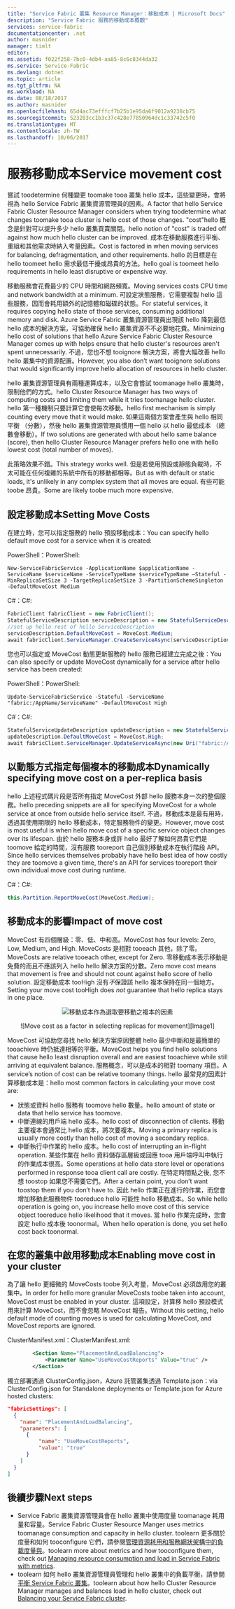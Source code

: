 ```yaml
---
title: "Service Fabric 叢集 Resource Manager：移動成本 | Microsoft Docs"
description: "Service Fabric 服務的移動成本概觀"
services: service-fabric
documentationcenter: .net
author: masnider
manager: timlt
editor: 
ms.assetid: f022f258-7bc0-4db4-aa85-8c6c8344da32
ms.service: Service-Fabric
ms.devlang: dotnet
ms.topic: article
ms.tgt_pltfrm: NA
ms.workload: NA
ms.date: 08/18/2017
ms.author: masnider
ms.openlocfilehash: 65d4ac73efffcf7b25b1e95da6f9012a9238cb75
ms.sourcegitcommit: 523283cc1b3c37c428e77850964dc1c33742c5f0
ms.translationtype: MT
ms.contentlocale: zh-TW
ms.lasthandoff: 10/06/2017
---
```

# <a name="service-movement-cost"></a><span data-ttu-id="bb0f7-103">服務移動成本</span><span class="sxs-lookup"><span data-stu-id="bb0f7-103">Service movement cost</span></span>
<span data-ttu-id="bb0f7-104">嘗試 toodetermine 何種變更 toomake tooa 叢集 hello 成本，這些變更時，會將視為 hello Service Fabric 叢集資源管理員的因素。</span><span class="sxs-lookup"><span data-stu-id="bb0f7-104">A factor that hello Service Fabric Cluster Resource Manager considers when trying toodetermine what changes toomake tooa cluster is hello cost of those changes.</span></span> <span data-ttu-id="bb0f7-105">"cost"hello 概念是針對可以提升多少 hello 叢集買賣關閉。</span><span class="sxs-lookup"><span data-stu-id="bb0f7-105">hello notion of "cost" is traded off against how much hello cluster can be improved.</span></span> <span data-ttu-id="bb0f7-106">成本在移動服務進行平衡、重組和其他需求時納入考量因素。</span><span class="sxs-lookup"><span data-stu-id="bb0f7-106">Cost is factored in when moving services for balancing, defragmentation, and other requirements.</span></span> <span data-ttu-id="bb0f7-107">hello 的目標是在 hello toomeet hello 需求最低干擾或昂貴的方法。</span><span class="sxs-lookup"><span data-stu-id="bb0f7-107">hello goal is toomeet hello requirements in hello least disruptive or expensive way.</span></span> 

<span data-ttu-id="bb0f7-108">移動服務會花費最少的 CPU 時間和網路頻寬。</span><span class="sxs-lookup"><span data-stu-id="bb0f7-108">Moving services costs CPU time and network bandwidth at a minimum.</span></span> <span data-ttu-id="bb0f7-109">可設定狀態服務，它需要複製 hello 這些服務，因而會耗用額外的記憶體和磁碟的狀態。</span><span class="sxs-lookup"><span data-stu-id="bb0f7-109">For stateful services, it requires copying hello state of those services, consuming additional memory and disk.</span></span> <span data-ttu-id="bb0f7-110">Azure Service Fabric 叢集資源管理員出現該 hello 降到最低 hello 成本的解決方案，可協助確保 hello 叢集資源不不必要地花費。</span><span class="sxs-lookup"><span data-stu-id="bb0f7-110">Minimizing hello cost of solutions that hello Azure Service Fabric Cluster Resource Manager comes up with helps ensure that hello cluster's resources aren't spent unnecessarily.</span></span> <span data-ttu-id="bb0f7-111">不過，您也不想 tooignore 解決方案，將會大幅改善 hello hello 叢集中的資源配置。</span><span class="sxs-lookup"><span data-stu-id="bb0f7-111">However, you also don’t want tooignore solutions that would significantly improve hello allocation of resources in hello cluster.</span></span>

<span data-ttu-id="bb0f7-112">hello 叢集資源管理員有兩種運算成本，以及它會嘗試 toomanage hello 叢集時，限制他們的方式。</span><span class="sxs-lookup"><span data-stu-id="bb0f7-112">hello Cluster Resource Manager has two ways of computing costs and limiting them while it tries toomanage hello cluster.</span></span> <span data-ttu-id="bb0f7-113">hello 第一種機制只要計算它會使每次移動。</span><span class="sxs-lookup"><span data-stu-id="bb0f7-113">hello first mechanism is simply counting every move that it would make.</span></span> <span data-ttu-id="bb0f7-114">如果這兩個方案會產生與 hello 相同平衡 （分數），然後 hello 叢集資源管理員慣用一個 hello 以 hello 最低成本 （總數會移動）。</span><span class="sxs-lookup"><span data-stu-id="bb0f7-114">If two solutions are generated with about hello same balance (score), then hello Cluster Resource Manager prefers hello one with hello lowest cost (total number of moves).</span></span>

<span data-ttu-id="bb0f7-115">此策略效果不錯。</span><span class="sxs-lookup"><span data-stu-id="bb0f7-115">This strategy works well.</span></span> <span data-ttu-id="bb0f7-116">但是若使用預設或靜態負載時，不太可能在任何複雜的系統中所有的移動都相等。</span><span class="sxs-lookup"><span data-stu-id="bb0f7-116">But as with default or static loads, it's unlikely in any complex system that all moves are equal.</span></span> <span data-ttu-id="bb0f7-117">有些可能 toobe 昂貴。</span><span class="sxs-lookup"><span data-stu-id="bb0f7-117">Some are likely toobe much more expensive.</span></span>

## <a name="setting-move-costs"></a><span data-ttu-id="bb0f7-118">設定移動成本</span><span class="sxs-lookup"><span data-stu-id="bb0f7-118">Setting Move Costs</span></span> 
<span data-ttu-id="bb0f7-119">在建立時，您可以指定服務的 hello 預設移動成本：</span><span class="sxs-lookup"><span data-stu-id="bb0f7-119">You can specify hello default move cost for a service when it is created:</span></span>

<span data-ttu-id="bb0f7-120">PowerShell：</span><span class="sxs-lookup"><span data-stu-id="bb0f7-120">PowerShell:</span></span>

```posh
New-ServiceFabricService -ApplicationName $applicationName -ServiceName $serviceName -ServiceTypeName $serviceTypeName –Stateful -MinReplicaSetSize 3 -TargetReplicaSetSize 3 -PartitionSchemeSingleton -DefaultMoveCost Medium
```

<span data-ttu-id="bb0f7-121">C#：</span><span class="sxs-lookup"><span data-stu-id="bb0f7-121">C#:</span></span> 

```csharp
FabricClient fabricClient = new FabricClient();
StatefulServiceDescription serviceDescription = new StatefulServiceDescription();
//set up hello rest of hello ServiceDescription
serviceDescription.DefaultMoveCost = MoveCost.Medium;
await fabricClient.ServiceManager.CreateServiceAsync(serviceDescription);
```

<span data-ttu-id="bb0f7-122">您也可以指定或 MoveCost 動態更新服務的 hello 服務已經建立完成之後：</span><span class="sxs-lookup"><span data-stu-id="bb0f7-122">You can also specify or update MoveCost dynamically for a service after hello service has been created:</span></span> 

<span data-ttu-id="bb0f7-123">PowerShell：</span><span class="sxs-lookup"><span data-stu-id="bb0f7-123">PowerShell:</span></span> 

```posh
Update-ServiceFabricService -Stateful -ServiceName "fabric:/AppName/ServiceName" -DefaultMoveCost High
```

<span data-ttu-id="bb0f7-124">C#：</span><span class="sxs-lookup"><span data-stu-id="bb0f7-124">C#:</span></span>

```csharp
StatefulServiceUpdateDescription updateDescription = new StatefulServiceUpdateDescription();
updateDescription.DefaultMoveCost = MoveCost.High;
await fabricClient.ServiceManager.UpdateServiceAsync(new Uri("fabric:/AppName/ServiceName"), updateDescription);
```

## <a name="dynamically-specifying-move-cost-on-a-per-replica-basis"></a><span data-ttu-id="bb0f7-125">以動態方式指定每個複本的移動成本</span><span class="sxs-lookup"><span data-stu-id="bb0f7-125">Dynamically specifying move cost on a per-replica basis</span></span>

<span data-ttu-id="bb0f7-126">hello 上述程式碼片段是否所有指定 MoveCost 外部 hello 服務本身一次的整個服務。</span><span class="sxs-lookup"><span data-stu-id="bb0f7-126">hello preceding snippets are all for specifying MoveCost for a whole service at once from outside hello service itself.</span></span> <span data-ttu-id="bb0f7-127">不過，移動成本是最有用時，透過其使用期限的 hello 移動成本，特定服務物件的變更。</span><span class="sxs-lookup"><span data-stu-id="bb0f7-127">However, move cost is most useful is when hello move cost of a specific service object changes over its lifespan.</span></span> <span data-ttu-id="bb0f7-128">由於 hello 服務本身或許 hello 最好了解如何昂貴它們是 toomove 給定的時間，沒有服務 tooreport 自己個別移動成本在執行階段 API。</span><span class="sxs-lookup"><span data-stu-id="bb0f7-128">Since hello services themselves probably have hello best idea of how costly they are toomove a given time, there's an API for services tooreport their own individual move cost during runtime.</span></span> 

<span data-ttu-id="bb0f7-129">C#：</span><span class="sxs-lookup"><span data-stu-id="bb0f7-129">C#:</span></span>

```csharp
this.Partition.ReportMoveCost(MoveCost.Medium);
```

## <a name="impact-of-move-cost"></a><span data-ttu-id="bb0f7-130">移動成本的影響</span><span class="sxs-lookup"><span data-stu-id="bb0f7-130">Impact of move cost</span></span>
<span data-ttu-id="bb0f7-131">MoveCost 有四個層級：零、低、中和高。</span><span class="sxs-lookup"><span data-stu-id="bb0f7-131">MoveCost has four levels: Zero, Low, Medium, and High.</span></span> <span data-ttu-id="bb0f7-132">MoveCosts 是相對 tooeach 其他，除了零。</span><span class="sxs-lookup"><span data-stu-id="bb0f7-132">MoveCosts are relative tooeach other, except for Zero.</span></span> <span data-ttu-id="bb0f7-133">零移動成本表示移動是免費的而且不應該列入 hello hello 解決方案的分數。</span><span class="sxs-lookup"><span data-stu-id="bb0f7-133">Zero move cost means that movement is free and should not count against hello score of hello solution.</span></span> <span data-ttu-id="bb0f7-134">設定移動成本 tooHigh 沒有*不*保證該 hello 複本保持在同一個地方。</span><span class="sxs-lookup"><span data-stu-id="bb0f7-134">Setting your move cost tooHigh does *not* guarantee that hello replica stays in one place.</span></span>

<span data-ttu-id="bb0f7-135"><center>
![移動成本作為選取要移動之複本的因素][Image1]
</center></span><span class="sxs-lookup"><span data-stu-id="bb0f7-135"><center>
![Move cost as a factor in selecting replicas for movement][Image1]
</center></span></span>

<span data-ttu-id="bb0f7-136">MoveCost 可協助您尋找 hello 解決方案原因整體 hello 最少中斷和是最簡單的 tooachieve 時仍抵達相等的平衡。</span><span class="sxs-lookup"><span data-stu-id="bb0f7-136">MoveCost helps you find hello solutions that cause hello least disruption overall and are easiest tooachieve while still arriving at equivalent balance.</span></span> <span data-ttu-id="bb0f7-137">服務概念，可以是成本的相對 toomany 項目。</span><span class="sxs-lookup"><span data-stu-id="bb0f7-137">A service’s notion of cost can be relative toomany things.</span></span> <span data-ttu-id="bb0f7-138">hello 最常見的因素計算移動成本是：</span><span class="sxs-lookup"><span data-stu-id="bb0f7-138">hello most common factors in calculating your move cost are:</span></span>

- <span data-ttu-id="bb0f7-139">狀態或資料 hello 服務有 toomove hello 數量。</span><span class="sxs-lookup"><span data-stu-id="bb0f7-139">hello amount of state or data that hello service has toomove.</span></span>
- <span data-ttu-id="bb0f7-140">中斷連線的用戶端 hello 成本。</span><span class="sxs-lookup"><span data-stu-id="bb0f7-140">hello cost of disconnection of clients.</span></span> <span data-ttu-id="bb0f7-141">移動主要複本會通常比 hello 成本，將次要複本。</span><span class="sxs-lookup"><span data-stu-id="bb0f7-141">Moving a primary replica is usually more costly than hello cost of moving a secondary replica.</span></span>
- <span data-ttu-id="bb0f7-142">中斷執行中作業的 hello 成本。</span><span class="sxs-lookup"><span data-stu-id="bb0f7-142">hello cost of interrupting an in-flight operation.</span></span> <span data-ttu-id="bb0f7-143">某些作業在 hello 資料儲存區層級或回應 tooa 用戶端呼叫中執行的作業成本很高。</span><span class="sxs-lookup"><span data-stu-id="bb0f7-143">Some operations at hello data store level or operations performed in response tooa client call are costly.</span></span> <span data-ttu-id="bb0f7-144">在特定時間點之後, 您不想 toostop 如果您不需要它們。</span><span class="sxs-lookup"><span data-stu-id="bb0f7-144">After a certain point, you don’t want toostop them if you don’t have to.</span></span> <span data-ttu-id="bb0f7-145">因此 hello 作業正在進行的作業，而您會增加移動此服務物件 tooreduce hello 可能性 hello 移動成本。</span><span class="sxs-lookup"><span data-stu-id="bb0f7-145">So while hello operation is going on, you increase hello move cost of this service object tooreduce hello likelihood that it moves.</span></span> <span data-ttu-id="bb0f7-146">當 hello 作業完成時，您會設定 hello 成本後 toonormal。</span><span class="sxs-lookup"><span data-stu-id="bb0f7-146">When hello operation is done, you set hello cost back toonormal.</span></span>

## <a name="enabling-move-cost-in-your-cluster"></a><span data-ttu-id="bb0f7-147">在您的叢集中啟用移動成本</span><span class="sxs-lookup"><span data-stu-id="bb0f7-147">Enabling move cost in your cluster</span></span>
<span data-ttu-id="bb0f7-148">為了讓 hello 更細微的 MoveCosts toobe 列入考量，MoveCost 必須啟用您的叢集中。</span><span class="sxs-lookup"><span data-stu-id="bb0f7-148">In order for hello more granular MoveCosts toobe taken into account, MoveCost must be enabled in your cluster.</span></span> <span data-ttu-id="bb0f7-149">這項設定，計算移 hello 預設模式用來計算 MoveCost，而不會忽略 MoveCost 報告。</span><span class="sxs-lookup"><span data-stu-id="bb0f7-149">Without this setting, hello default mode of counting moves is used for calculating MoveCost, and MoveCost reports are ignored.</span></span>


<span data-ttu-id="bb0f7-150">ClusterManifest.xml：</span><span class="sxs-lookup"><span data-stu-id="bb0f7-150">ClusterManifest.xml:</span></span>

``` xml
        <Section Name="PlacementAndLoadBalancing">
            <Parameter Name="UseMoveCostReports" Value="true" />
        </Section>
```

<span data-ttu-id="bb0f7-151">獨立部署透過 ClusterConfig.json，Azure 託管叢集透過 Template.json：</span><span class="sxs-lookup"><span data-stu-id="bb0f7-151">via ClusterConfig.json for Standalone deployments or Template.json for Azure hosted clusters:</span></span>

```json
"fabricSettings": [
  {
    "name": "PlacementAndLoadBalancing",
    "parameters": [
      {
          "name": "UseMoveCostReports",
          "value": "true"
      }
    ]
  }
]
```

## <a name="next-steps"></a><span data-ttu-id="bb0f7-152">後續步驟</span><span class="sxs-lookup"><span data-stu-id="bb0f7-152">Next steps</span></span>
- <span data-ttu-id="bb0f7-153">Service Fabric 叢集資源管理員會在 hello 叢集中使用度量 toomanage 耗用量和容量。</span><span class="sxs-lookup"><span data-stu-id="bb0f7-153">Service Fabric Cluster Resource Manger uses metrics toomanage consumption and capacity in hello cluster.</span></span> <span data-ttu-id="bb0f7-154">toolearn 更多關於度量和如何 tooconfigure 它們，請參閱[管理資源耗用和服務網狀架構中的負載度量與](service-fabric-cluster-resource-manager-metrics.md)。</span><span class="sxs-lookup"><span data-stu-id="bb0f7-154">toolearn more about metrics and how tooconfigure them, check out [Managing resource consumption and load in Service Fabric with metrics](service-fabric-cluster-resource-manager-metrics.md).</span></span>
- <span data-ttu-id="bb0f7-155">toolearn 如何 hello 叢集資源管理員管理和 hello 叢集中的負載平衡，請參閱[平衡 Service Fabric 叢集](service-fabric-cluster-resource-manager-balancing.md)。</span><span class="sxs-lookup"><span data-stu-id="bb0f7-155">toolearn about how hello Cluster Resource Manager manages and balances load in hello cluster, check out [Balancing your Service Fabric cluster](service-fabric-cluster-resource-manager-balancing.md).</span></span>

[Image1]:./media/service-fabric-cluster-resource-manager-movement-cost/service-most-cost-example.png
